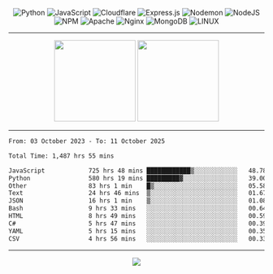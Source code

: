 <div align="center">
  
![Python](https://img.shields.io/badge/python-3670A0?style=for-the-badge&logo=python&logoColor=ffdd54) ![JavaScript](https://img.shields.io/badge/javascript-%23323330.svg?style=for-the-badge&logo=javascript&logoColor=%23F7DF1E) ![Cloudflare](https://img.shields.io/badge/Cloudflare-F38020?style=for-the-badge&logo=Cloudflare&logoColor=white) ![Express.js](https://img.shields.io/badge/express.js-%23404d59.svg?style=for-the-badge&logo=express&logoColor=%2361DAFB) ![Nodemon](https://img.shields.io/badge/NODEMON-%23323330.svg?style=for-the-badge&logo=nodemon&logoColor=%BBDEAD) ![NodeJS](https://img.shields.io/badge/node.js-6DA55F?style=for-the-badge&logo=node.js&logoColor=white) ![NPM](https://img.shields.io/badge/NPM-%23CB3837.svg?style=for-the-badge&logo=npm&logoColor=white) ![Apache](https://img.shields.io/badge/apache-%23D42029.svg?style=for-the-badge&logo=apache&logoColor=white) ![Nginx](https://img.shields.io/badge/nginx-%23009639.svg?style=for-the-badge&logo=nginx&logoColor=white) ![MongoDB](https://img.shields.io/badge/MongoDB-%234ea94b.svg?style=for-the-badge&logo=mongodb&logoColor=white) ![LINUX](https://img.shields.io/badge/Linux-FCC624?style=for-the-badge&logo=linux&logoColor=black)

---


<img src="https://github-readme-streak-stats.herokuapp.com/?user=anotherrandomonline&theme=react" height="160"/>
  
<img src="https://github-readme-stats.vercel.app/api?username=anotherrandomonline&show_icons=true&include_all_commits=true&theme=react" height="160"/>
</div>

---

<!--START_SECTION:waka-->

```txt
From: 03 October 2023 - To: 11 October 2025

Total Time: 1,487 hrs 55 mins

JavaScript            725 hrs 48 mins ████████████▒░░░░░░░░░░░░   48.78 %
Python                580 hrs 19 mins █████████▓░░░░░░░░░░░░░░░   39.00 %
Other                 83 hrs 1 min    █▒░░░░░░░░░░░░░░░░░░░░░░░   05.58 %
Text                  24 hrs 46 mins  ▒░░░░░░░░░░░░░░░░░░░░░░░░   01.67 %
JSON                  16 hrs 1 min    ▒░░░░░░░░░░░░░░░░░░░░░░░░   01.08 %
Bash                  9 hrs 33 mins   ░░░░░░░░░░░░░░░░░░░░░░░░░   00.64 %
HTML                  8 hrs 49 mins   ░░░░░░░░░░░░░░░░░░░░░░░░░   00.59 %
C#                    5 hrs 47 mins   ░░░░░░░░░░░░░░░░░░░░░░░░░   00.39 %
YAML                  5 hrs 15 mins   ░░░░░░░░░░░░░░░░░░░░░░░░░   00.35 %
CSV                   4 hrs 56 mins   ░░░░░░░░░░░░░░░░░░░░░░░░░   00.33 %
```

<!--END_SECTION:waka-->

---

<div align="center">
  
![](https://github-profile-trophy.vercel.app/?username=anotherrandomonline&theme=darkhub&no-frame=true&no-bg=true&margin-w=4)

</div>
